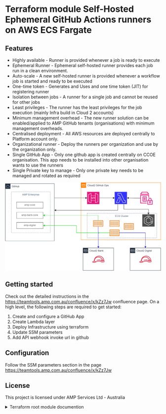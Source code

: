 
# Terraform module Self-Hosted Ephemeral GitHub Actions runners on AWS ECS Fargate


## Features
- Highly available - Runner is provided whenever a job is ready to execute
- Ephemeral Runner - Ephemeral self-hosted runner provides each job run in a clean environment.
- Auto-scale - A new self-hosted runner is provided whenever a workflow job is started and ready to be executed
- One-time token - Generates and Uses and one time token (JIT) for registering runner
- Isolation between jobs - A runner for a single job and cannot be reused for other jobs
- Least privileges - The runner has the least privileges for the job execution (mainly Infra build in Cloud 2 accounts)
- Minimum management overhead - The new runner solution can be enabled/applied to AMP GitHub tenants (organisations) with minimum management overheads.
- Centralised deployment - All AWS resources are deployed centrally to Platform account only.
- Organizational runner - Deploy the runners per organization and use by the organization only.
- Single GitHub App - Only one github app is created centrally on CCOE organisation. This app needs to be installed into other organisation wants to use the runners
- Single Private key to manage - Only one private key needs to be managed and rotated as required

<picture>
  <source media="(prefers-color-scheme: dark)" srcset="image.png">
  <img alt="Runners overview" src="image.png">
</picture>

## Getting started
Check out the detailed instructions in the https://teamtools.amp.com.au/confluence/x/kZz7Jw confluence page. On a high level, the following steps are required to get started:

1. Create and configure a GitHub App
2. Create Lambda layer
3. Deploy Infrastructure using terraform
4. Update SSM parameters
5. Add API webhook invoke url in github 

## Configuration
Follow the SSM parameters section in the page https://teamtools.amp.com.au/confluence/x/kZz7Jw


## License
This project is licensed under AMP Services Ltd - Australia

<details>
<summary>Terraform root module documention</summary>
<!-- --8<-- [start:mkdocsrunners] -->

<!-- BEGIN_TF_DOCS -->
## Requirements

| Name | Version |
|------|---------|
| <a name="requirement_terraform"></a> [terraform](#requirement\_terraform) | >= 1.9.5 |
| <a name="requirement_aws"></a> [aws](#requirement\_aws) | ~> 5.2 |

## Providers

| Name | Version |
|------|---------|
| <a name="provider_aws"></a> [aws](#provider\_aws) | 5.65.0 |
| <a name="provider_archive"></a> [archive](#provider\_archive) | 2.5.0 |

## Modules

| Name | Source | Version |
|------|--------|---------|
| <a name="module_ecs"></a> [ecs](#module\_ecs) | ./modules/ecs | n/a |
| <a name="module_ssm"></a> [ssm](#module\_ssm) | ./modules/ssm | n/a |
| <a name="module_webhook"></a> [webhook](#module\_webhook) | ./modules/webhook | n/a |

## Resources

| Name | Type |
|------|------|
| [aws_ecs_cluster.github_actions_cluster](https://registry.terraform.io/providers/hashicorp/aws/latest/docs/resources/ecs_cluster) | resource |
| [aws_ssm_parameter.github_app_[*]](https://registry.terraform.io/providers/hashicorp/aws/latest/docs/resources/ssm_parameter) | resource |
| [aws_api_gateway_rest_api.webhook-api](https://registry.terraform.io/providers/hashicorp/aws/latest/docs/resources/api_gateway_rest_api) | resource |
| [aws_api_gateway_resource.webhook-resource](https://registry.terraform.io/providers/hashicorp/aws/latest/docs/resources/api_gateway_resource) | resource |
| [aws_api_gateway_method.webhook-method](https://registry.terraform.io/providers/hashicorp/aws/latest/docs/resources/api_gateway_method) | resource |
| [aws_api_gateway_integration.webhook-integration](https://registry.terraform.io/providers/hashicorp/aws/latest/docs/resources/api_gateway_integration) | resource |
| [aws_api_gateway_deployment.webhook-deployment](https://registry.terraform.io/providers/hashicorp/aws/latest/docs/resources/api_gateway_deployment) | resource |
| [aws_api_gateway_stage.webhook-stage](https://registry.terraform.io/providers/hashicorp/aws/latest/docs/resources/api_gateway_stage) | resource |
| [aws_lambda_function.runner](https://registry.terraform.io/providers/hashicorp/aws/latest/docs/resources/lambda_function) | resource |
| [aws_subnets.backend_subnets](https://registry.terraform.io/providers/hashicorp/aws/latest/docs/data-sources/subnets) | data resource |
| [aws_vpc.internal_vpc](https://registry.terraform.io/providers/hashicorp/aws/latest/docs/data-sources/vpc) | data resource |

## Inputs

| Name | Description | Type | Default | Required |
|------|-------------|------|---------|:--------:|
| <a name="input_prefix"></a> [prefix](#input\_prefix) | Prefix to add on the resources created. | `string` | `github-actions-ephemeral` | yes |
| <a name="input_ssm_param_prefix"></a> [ssm_param_prefix](#input\_ssm_param_prefix) | Prefix for SSM parameters. | `string` | `ccoe` | yes |
| <a name="input_environment"></a> [environment](#input\_environment) | Environment where this infrstructure is deployed. | `string` | `dev` | yes |
| <a name="input_runner_group_name"></a> [runner_group_name](#input\_runner_group_name) | Runner group name. | `string` | `Default` | no |
| <a name="input_layer_name"></a> [layer_name](#input\_layer_name) | Lambda layer name | `string` | `ghaEphemeralLayer` | yes |
| <a name="input_runner_lambda_timeout"></a> [runner_lambda_timeout](#input\_runner_lambda_timeout) | Lambda timeout | `number` | `60` | no |
| <a name="input_role_permissions_boundary"></a> [role_permissions_boundary](#input\_role_permissions_boundary) | Permissions boundary that will be added to the created roles | `string` | `null` | no |
| <a name="input_kms_key_arn"></a> [kms_key_arn](#input\_kms_key_arn) | Optional CMK Key ARN to be used for Parameter Store. This key must be in the current account. | `string` | `null` | no |
| <a name="input_logging_retention_in_days"></a> [logging_retention_in_days](#input\_logging_retention_in_days) | Specifies the number of days you want to retain log events for the lambda log group. | `number` | `180` | no |
| <a name="input_logging_kms_key_id"></a> [logging_kms_key_id](#input\_logging_kms_key_id) | Specifies the kms key id to encrypt the logs with. | `string` | `null` | no |
| <a name="input_lambda_security_group_ids"></a> [lambda_security_group_ids](#input\_lambda_security_group_ids) | List of security group IDs associated with the Lambda function. | `list(string)` | `[]` | no |
| <a name="input_log_level"></a> [log_level](#input\_log_level) | Logging level for lambda logging. Valid values are  'trace', 'debug', 'info', 'warn', 'error'. | `string` | `info` | no |
| <a name="input_lambda_runtime"></a> [lambda_runtime](#input\_lambda_runtime) | AWS Lambda runtime. | `string` | `python3.12` | no |
| <a name="input_lambda_architecture"></a> [lambda_architecture](#input\_lambda_architecture) | AWS Lambda architecture. Lambda functions using Graviton processors ('arm64') tend to have better price/performance than 'x86_64' functions. | `string` | `x86_64` | no |
| <a name="input_gha_runner_image"></a> [gha_runner_image](#input\_gha\_runner\_image) | Gihtub ECR runner image name. | `string` | `194167259353.dkr.ecr.ap-southeast-2.amazonaws.com/ccoe-ecr-ubuntu-githubactions-ephemeral:latest` | yes |
| <a name="input_ecs_cluster"></a> [ecs_cluster](#input\_ecs_cluster) | The name of the ECS cluster. | `string` | `ecs-cluster` | yes |
| <a name="input_ecs_container_name"></a> [ecs_container_name](#input\_ecs_container_name) | container name | `string` | `ccoe-ecr-ubuntu-githubactions-ephemeral` | yes |
| <a name="input_github_app"></a> [github\_app](#input\_github\_app) | GitHub app parameters, see your github app. | <pre>object({<br>    private_key     = string<br>    id             = string<br>    webhook_secret = string<br>  })</pre> | n/a | yes |

## Outputs

| Name | Description |
|------|-------------|
| <a name="output_api-invocation-url"></a> [api-invocation-url](#output\_webhook) | n/a |
<!-- END_TF_DOCS -->
<!-- --8<-- [end:mkdocsrunners] -->

</details>

